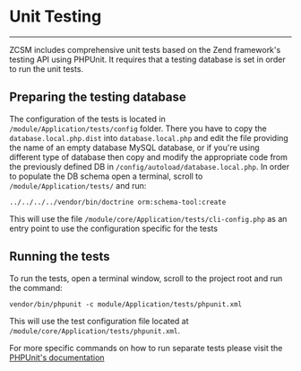 # Unit Testing #


----------

ZCSM includes comprehensive unit tests based on the Zend framework's testing API using PHPUnit. It requires that a testing database is set in order to run the unit tests.

## Preparing the testing database ##

The configuration of the tests is located in `/module/Application/tests/config` folder. There you have to copy 
the `database.local.php.dist` into  `database.local.php` and edit the file providing the name of an empty database MySQL database, 
or if you're using different type of database then copy and modify the appropriate code from the previously 
defined DB in `/config/autoload/database.local.php`.
In order to populate the DB schema open a terminal, scroll to `/module/Application/tests/` and run:

    ../../../../vendor/bin/doctrine orm:schema-tool:create

This will use the file `/module/core/Application/tests/cli-config.php` as an entry point to use the configuration specific for the tests

## Running the tests ##

To run the tests, open a terminal window, scroll to the project root and run the command:

    vendor/bin/phpunit -c module/Application/tests/phpunit.xml

This will use the test configuration file located at `/module/core/Application/tests/phpunit.xml`.  
  
For more specific commands on how to run separate tests please visit the [PHPUnit's documentation](https://phpunit.de/manual/current/en/textui.html)